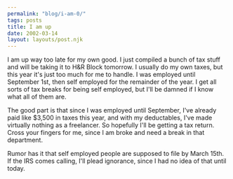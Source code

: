 ```yaml
---
permalink: "blog/i-am-0/"
tags: posts
title: I am up
date: 2002-03-14
layout: layouts/post.njk
---
```


I am up way too late for my own good. I just compiled a bunch of tax stuff and will be taking it to H&R Block tomorrow. I usually do my own taxes, but this year it's just too much for me to handle. I was employed until September 1st, then self employed for the remainder of the year. I get all sorts of tax breaks for being self employed, but I'll be damned if I know what all of them are.

The good part is that since I was employed until September, I've already paid like $3,500 in taxes this year, and with my deductables, I've made virtually nothing as a freelancer. So hopefully I'll be getting a tax return. Cross your fingers for me, since I am broke and need a break in that department.

Rumor has it that self employed people are supposed to file by March 15th. If the IRS comes calling, I'll plead ignorance, since I had no idea of that until today.